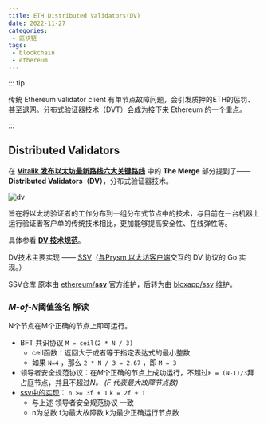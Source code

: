 ```yaml
---
title: ETH Distributed Validators(DV)
date: 2022-11-27
categories:
 - 区块链
tags:
 - blockchain
 - ethereum 
---
```




::: tip

传统 Ethereum validator client 有单节点故障问题，会引发质押的ETH的惩罚、甚至退网。分布式验证器技术（DVT）会成为接下来 Ethereum 的一个重点。

:::

<!-- more -->



## Distributed Validators

在 **[Vitalik 发布以太坊最新路线六大关键路线](https://www.chaincatcher.com/article/2082160)** 中的 **The Merge** 部分提到了—— **Distributed Validators（DV）**，分布式验证器技术。

![dv](https://cos.duktig.cn/typora/dv.jpg)



旨在将以太坊验证者的工作分布到一组分布式节点中的技术，与目前在一台机器上运行验证者客户单的传统技术相比，更加能够提高安全性、在线弹性等。

具体参看 **[DV 技术规范](https://github.com/ethereum/distributed-validator-specs)**。

DV技术主要实现 —— [SSV](https://ssv.network/)（[与Prysm 以太坊客户端](https://github.com/prysmaticlabs/prysm)交互的 DV 协议的 Go 实现。）

SSV仓库 原本由 [ethereum/**ssv**](https://github.com/ethereum/ssv) 官方维护，后转为由 [bloxapp/ssv](https://github.com/bloxapp/ssv) 维护。



### ***M-of-N*阈值签名 解读**

N个节点在M个正确的节点上即可运行。

- BFT 共识协议 `M = ceil(2 * N / 3)`
    - ceil函数：返回大于或者等于指定表达式的最小整数
    - 如果 `N=4` ，那么 `2 * N / 3 = 2.67` ，即 `M = 3`
- 领导者安全规范协议：在*M*个正确的节点上成功运行，不超过`F = (N-1)/3`拜占庭节点，并且不超过*N。 (F 代表最大故障节点数)*
- [ssv中的实现](https://docs.ssv.network/learn/introduction/tech-overview)： `n >= 3f + 1`    `k = 2f + 1`
    - 与上述 领导者安全规范协议 一致
    - n为总数 f为最大故障数 k为最少正确运行节点数